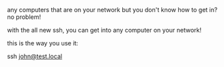 any computers that are on your network but you don't know how to get in? no problem!

with the all new ssh, you can get into any computer on your network!

this is the way you use it:


ssh john@test.local

      
